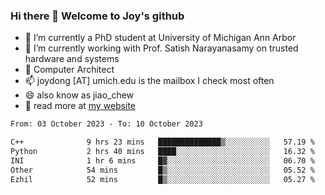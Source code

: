 ### Hi there 👋 Welcome to Joy's github

- 🔭 I’m currently a PhD student at University of Michigan Ann Arbor
- 🌱 I’m currently working with Prof. Satish Narayanasamy on trusted hardware and systems
- 👯 Computer Architect
- 📫 joydong [AT] umich.edu is the mailbox I check most often
- 😄 also know as jiao_chew
- 💬 read more at [my website](https://joydddd.github.io/)
<!--START_SECTION:waka-->

```txt
From: 03 October 2023 - To: 10 October 2023

C++              9 hrs 23 mins   ██████████████▒░░░░░░░░░░   57.19 %
Python           2 hrs 40 mins   ████░░░░░░░░░░░░░░░░░░░░░   16.32 %
INI              1 hr 6 mins     █▓░░░░░░░░░░░░░░░░░░░░░░░   06.70 %
Other            54 mins         █▒░░░░░░░░░░░░░░░░░░░░░░░   05.52 %
Ezhil            52 mins         █▒░░░░░░░░░░░░░░░░░░░░░░░   05.27 %
```

<!--END_SECTION:waka-->
